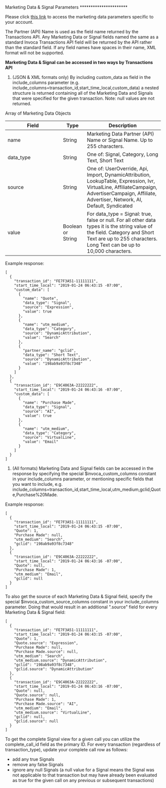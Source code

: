 Marketing Data & Signal Parameters
\*\*\*\*\*\*\*\*\*\*\*\*\*\*\*\*\*\*\*\*\*\*

Please click [this
link](https://www2.invoca.net/customer_data_dictionary/home) to access
the marketing data parameters specific to your account.

The Partner (API) Name is used as the field name returned by the
Transactions API. Any Marketing Data or Signal fields named the same as
a standard Invoca Transactions API field will be returned by the API
rather than the standard field. If any field names have spaces in their
name, XML format will not be supported.

**Marketing Data & Signal can be accessed in two ways by Transactions
API**

1.  (JSON & XML formats only) By including <span
    class="title-ref">custom\_data</span> as field in the <span
    class="title-ref">include\_columns</span> parameter (e.g. <span
    class="title-ref">include\_columns=transaction\_id,start\_time\_local,custom\_data</span>)
    a nested structure is returned containing all of the Marketing Data
    and Signals that were specified for the given transaction. Note:
    null values are not returned.

Array of Marketing Data Objects

<table>
<colgroup>
<col style="width: 38%" />
<col style="width: 10%" />
<col style="width: 51%" />
</colgroup>
<thead>
<tr class="header">
<th>Field</th>
<th>Type</th>
<th>Description</th>
</tr>
</thead>
<tbody>
<tr class="odd">
<td>name</td>
<td>String</td>
<td>Marketing Data Partner (API) Name or Signal Name. Up to 255 characters.</td>
</tr>
<tr class="even">
<td>data_type</td>
<td>String</td>
<td>One of: Signal, Category, Long Text, Short Text</td>
</tr>
<tr class="odd">
<td>source</td>
<td>String</td>
<td>One of: UserOverride, Api, Import, DynamicAttribution, LookupTable, Expression, Ivr, VirtualLine, AffiliateCampaign, AdvertiserCampaign, Affiliate, Advertiser, Network, AI, Default, Syndicated</td>
</tr>
<tr class="even">
<td>value</td>
<td>Boolean or String</td>
<td>For data_type = Signal: true, false or null. For all other data types it is the string value of the field. Category and Short Text are up to 255 characters. Long Text can be up to 10,000 characters.</td>
</tr>
</tbody>
</table>

Example response:

    [
      {
        "transaction_id": "FE7F3A51-11111111",
        "start_time_local": "2019-01-24 06:43:15 -07:00",
        "custom_data": [
          {
            "name": "Quote",
            "data_type": "Signal",
            "source": "Expression",
            "value": true
          },
          {
            "name": "utm_medium",
            "data_type": "Category",
            "source": "DynamicAttribution",
            "value": "Search"
          },
          {
            "partner_name": "gclid",
            "data_type": "Short Text",
            "source": "DynamicAttribution",
            "value": "198ab9a93f8c7348"
          }
        ]
      },
      {
        "transaction_id": "E9C4063A-22222222",
        "start_time_local": "2019-01-24 06:43:16 -07:00",
        "custom_data": [
          {
            "name": "Purchase Made",
            "data_type": "Signal",
            "source": "AI",
            "value": true
          },
          {
            "name": "utm_medium",
            "data_type": "Category",
            "source": "VirtualLine",
            "value": "Email"
          }
        ]
      }
    ]

1.  (All formats) Marketing Data and Signal fields can be accessed in
    the response by specifying the special <span
    class="title-ref">$invoca\_custom\_columns</span> constant in your
    <span class="title-ref">include\_columns</span> parameter, or
    mentioning specific fields that you want to include, e.g. <span
    class="title-ref">include\_columns=transaction\_id,start\_time\_local,utm\_medium,gclid,Quote,Purchase%20Made</span>.

Example response:

    [
      {
        "transaction_id": "FE7F3A51-11111111",
        "start_time_local": "2019-01-24 06:43:15 -07:00",
        "Quote": 1,
        "Purchase Made": null,
        "utm_medium": "Search",
        "gclid": "198ab9a93f8c7348"
      },
      {
        "transaction_id": "E9C4063A-22222222",
        "start_time_local": "2019-01-24 06:43:16 -07:00",
        "Quote": null,
        "Purchase Made": 1,
        "utm_medium": "Email",
        "gclid": null
      }
    ]

To also get the source of each Marketing Data & Signal field, specify
the special <span
class="title-ref">$invoca\_custom\_source\_columns</span> constant in
your <span class="title-ref">include\_columns</span> parameter. Doing
that would result in an additional ".source" field for every Marketing
Data & Signal field:

    [
      {
        "transaction_id": "FE7F3A51-11111111",
        "start_time_local": "2019-01-24 06:43:15 -07:00",
        "Quote": 1,
        "Quote.source": "Expression",
        "Purchase Made": null,
        "Purchase Made.source": null,
        "utm_medium": "Search",
        "utm_medium.source": "DynamicAttribution",
        "gclid": "198ab9a93f8c7348",
        "gclid.source": "DynamicAttribution"
      },
      {
        "transaction_id": "E9C4063A-22222222",
        "start_time_local": "2019-01-24 06:43:16 -07:00",
        "Quote": null,
        "Quote.source": null,
        "Purchase Made": 1,
        "Purchase Made.source": "AI",
        "utm_medium": "Email",
        "utm_medium.source": "VirtualLine",
        "gclid": null,
        "gclid.source": null
      }
    ]

To get the complete Signal view for a given call you can utilize the
<span class="title-ref">complete\_call\_id</span> field as the primary
ID. For every transaction (regardless of <span
class="title-ref">transaction\_type</span>), update your complete call
row as follows:

-   add any true Signals
-   remove any false Signals
-   ignore any null Signals (a null value for a Signal means the Signal
    was not applicable to that transaction but may have already been
    evaluated as true for the given call on any previous or subsequent
    transactions)
